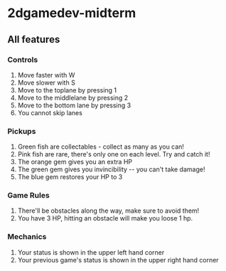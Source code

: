 # 2dgamedev-midterm
## All features
### Controls
1. Move faster with W
2. Move slower with S
3. Move to the toplane by pressing 1
4. Move to the middlelane by pressing 2
5. Move to the bottom lane by pressing 3
6. You cannot skip lanes
### Pickups
1. Green fish are collectables - collect as many as you can!
2. Pink fish are rare, there's only one on each level. Try and catch it!
3. The orange gem gives you an extra HP
4. The green gem gives you invincibility -- you can't take damage!
5. The blue gem restores your HP to 3
### Game Rules
1. There'll be obstacles along the way, make sure to avoid them!
2. You have 3 HP, hitting an obstacle will make you loose 1 hp.
### Mechanics
1. Your status is shown in the upper left hand corner
2. Your previous game's status is shown in the upper right hand corner 
